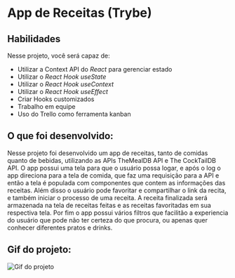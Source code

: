# App de Receitas (Trybe)


## Habilidades

Nesse projeto, você será capaz de:

  - Utilizar a Context API do _React_ para gerenciar estado
  - Utilizar o _React Hook useState_
  - Utilizar o _React Hook useContext_
  - Utilizar o _React Hook useEffect_
  - Criar Hooks customizados
  - Trabalho em equipe
  - Uso do Trello como ferramenta kanban


## O que foi desenvolvido:

Nesse projeto foi desenvolvido um app de receitas, tanto de comidas quanto de bebidas, utilizando as APIs TheMealDB API e The CockTailDB API. O app possui uma tela para que o usuário possa logar, e após o log o app direciona para a tela de comida, que faz uma requisição para a API e então a tela é populada com componentes que contem as informações das receitas. Além disso o usuário pode favoritar e compartilhar o link da recita, e também iniciar o processo de uma receita. A receita finalizada será armazenada na tela de receitas feitas e as receitas favoritadas em sua respectiva tela. Por fim o app possui vários filtros que facilitão a experiencia do usuário que pode não ter certeza do que procura, ou apenas quer conhecer diferentes pratos e drinks.

## Gif do projeto:

<img src="gifdoprojeto.gif" alt="Gif do projeto" />
